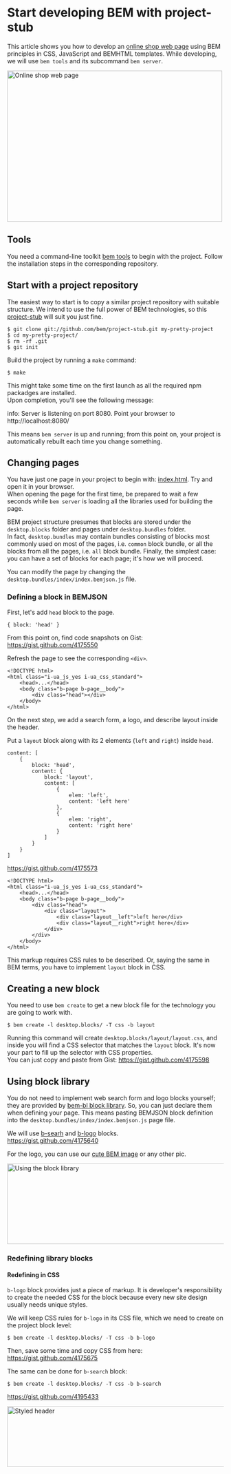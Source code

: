 # Start developing BEM with project-stub

This article shows you how to develop an [online shop
web page](http://toivonen.github.com/online-shop-dummy/desktop.bundles/index/index.html)
using BEM principles in CSS, JavaScript and BEMHTML templates. While developing, we will use `bem
tools` and its subcommand `bem server`.

<img
src="http://img-fotki.yandex.ru/get/6505/14441195.26/0_6f0b2_557ef428_L.jpg"
width="500" height="351" title="Online shop web page" alt="Online shop web page"
border="0"/>

## Tools
You need a command-line toolkit [bem tools](https://github.com/bem/bem-tools) to begin with the project.
Follow the installation steps in the corresponding repository.

## Start with a project repository
The easiest way to start is to copy a similar project repository with suitable structure.
We intend to use the full power of BEM technologies, so this [project-stub](https://github.com/bem/project-stub)
will suit you just fine.

    $ git clone git://github.com/bem/project-stub.git my-pretty-project
    $ cd my-pretty-project/
    $ rm -rf .git
    $ git init

Build the project by running a `make` command:

    $ make

This might take some time on the first launch as all the required npm
packadges are installed.<br/>
Upon completion, you'll see the following message:

   info: Server is listening on port 8080. Point your browser to http://localhost:8080/

This means `bem server` is up and running; from this point on, your project is automatically rebuilt
each time you change something.

## Changing pages
You have just one page in your project to begin with:
[index.html](http://localhost:8080/desktop.bundles/index/index.html). Try and open it in your browser.<br/>
When opening the page for the first time, be prepared to wait a few seconds while `bem
server` is loading all the libraries used for building the page.

BEM project structure presumes that blocks are stored under the `desktop.blocks` folder and
pages under `desktop.bundles` folder.<br/>
In fact, `desktop.bundles` may contain bundles consisting of blocks most commonly used on most
of the pages, i.e. `common` block bundle, or all the blocks
from all the pages, i.e. `all` block bundle. Finally, the simplest case:
you can have a set of blocks for each page; it's how we will proceed.

You can modify the page by changing the `desktop.bundles/index/index.bemjson.js` file.

### Defining a block in BEMJSON
First, let's add `head` block to the page.

    { block: 'head' }

From this point on, find code snapshots on Gist: https://gist.github.com/4175550

Refresh the page to see the corresponding `<div>`.

    <!DOCTYPE html>
    <html class="i-ua_js_yes i-ua_css_standard">
        <head>...</head>
        <body class="b-page b-page__body">
            <div class="head"></div>
        </body>
    </html>

On the next step, we add a search form, a logo, and describe layout inside the header.

Put a `layout` block along with its 2 elements (`left` and `right`) inside `head`.

    content: [
        {
            block: 'head',
            content: {
                block: 'layout',
                content: [
                    {
                        elem: 'left',
                        content: 'left here'
                    },
                    {
                        elem: 'right',
                        content: 'right here'
                    }
                ]
            }
        }
    ]

https://gist.github.com/4175573

    <!DOCTYPE html>
    <html class="i-ua_js_yes i-ua_css_standard">
        <head>...</head>
        <body class="b-page b-page__body">
            <div class="head">
                <div class="layout">
                    <div class="layout__left">left here</div>
                    <div class="layout__right">right here</div>
                </div>
            </div>
        </body>
    </html>

This markup requires CSS rules to be described.
Or, saying the same in BEM terms, you have to implement `layout` block in CSS.

## Creating a new block
You need to use `bem create` to get a new block file for the technology
you are going to work with.

    $ bem create -l desktop.blocks/ -T css -b layout

Running this command will create `desktop.blocks/layout/layout.css`, and inside
you will find a CSS selector that matches the `layout` block. It's now your part
to fill up the selector with CSS properties.<br/>
You can just copy and paste from Gist: https://gist.github.com/4175598

## Using block library
You do not need to implement web search form and logo blocks yourself; they are provided by [bem-bl block
library](https://gist.github.com/4175598). So, you can just declare them when
defining your page. This means pasting BEMJSON block definition into the 
`desktop.bundles/index/index.bemjson.js` page file.

We will use
[b-searh](http://bem.github.com/bem-bl/sets/common-desktop/b-search/b-search.en.html)
and
[b-logo](http://bem.github.com/bem-bl/sets/common-desktop/b-logo/b-logo.en.html)
blocks.<br/>
https://gist.github.com/4175640

For the logo, you can use our [cute BEM
image](http://toivonen.github.com/online-shop-dummy/desktop.blocks/b-logo/b-logo.png)
or any other pic.

<img
src="http://img-fotki.yandex.ru/get/4119/14441195.26/0_6f0b9_2d1d77a3_XL.jpg"
width="800" height="187" title="Using the block library"
alt="Using the block library" border="0"/>

### Redefining library blocks
#### Redefining in CSS
`b-logo` block provides just a piece of markup. It is developer's responsibility to create
the needed CSS for the block because every new site design usually needs unique styles.

We will keep CSS rules for `b-logo` in its CSS file, which we need to create on
the project block level:

    $ bem create -l desktop.blocks/ -T css -b b-logo

Then, save some time and copy CSS from here: https://gist.github.com/4175675

The same can be done for `b-search` block:

    $ bem create -l desktop.blocks/ -T css -b b-search

https://gist.github.com/4195433

<img
src="http://img-fotki.yandex.ru/get/5708/14441195.26/0_6f0ba_bb628e4c_XL.jpg"
width="800" height="141" title="Styled header" alt="Styled header"
border="0"/>
